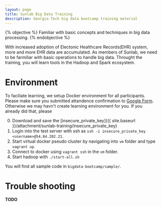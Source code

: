 ```yaml
---
layout: page
title: Sunlab Big Data Training
description: Georgia Tech big data bootcamp training material
---
```


{% objective %}
Familiar with basic concepts and techniques in big data processing.
{% endobjective %}

With increased adoption of Electonic Healthcare Records(EHR) system, more and more EHR data are accumulated. As members of Sunlab, we need to be farmiliar with basic operations to handle big data. Throught the training, you will learn tools in the Hadoop and Spark ecosystem.

# Environment
To faciliate learning, we setup Docker environment for all participants. Please make sure you submitted attandence confirmation to [Google Form](http://goo.gl/forms/dldUHgQoWV). Otherwise we may havn't create learning environment for you. If you already did that, please

0. Download and save the [insecure\_private\_key]({{ site.baseurl }}/attachment/sunlab-training/insecure_private_key)
1. Login into the test server with ssh as `ssh -i insecure_private_key <username>@54.84.202.21`.
2. Start virtual docker pseudo cluster by navigating into `vm` folder and type `vagrant up`.
3. Connect to docker using `vagrant ssh` in the `vm` folder.
4. Start hadoop with `./start-all.sh`

You will find all sample code in `bigdata-bootcamp/sample/`.

# Trouble shooting
**TODO**